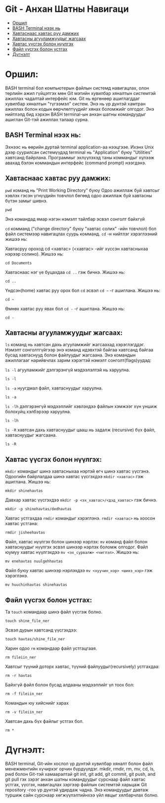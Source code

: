 # Git - Анхан Шатны Навигаци

- [Оршил](#оршил)
- [BASH Terminal нээх нь](#bash-terminal-нээх-нь)
- [Хавтаснаас хавтас руу дамжих](#хавтаснаас-хавтас-руу-дамжих)
- [Хавтасны агууламжуудыг жагсаах](#хавтасны-агууламжуудыг-жагсаах)
- [Хавтас үүсгэх болон нүүлгэх](#хавтас-үүсгэх-болон-нүүлгэх)
- [Файл үүсгэх болон устгах](#файл-үүсгэх-болон-устгах)
- [Дүгнэлт](#дүгнэлт)

# Оршил:

BASH terminal бол компьютерын файлын системд навигацлах, олон төрлийн ажил гүйцэтгэх мөн Git мэтийн хувилбар хяналтын системтэй ажиллах чадалтай интерфейс юм. Git нь өргөнөөр ашиглагддаг хувилбар хяналтын "түгээмэл" систем. Энэ нь үр дүнтэй хамтран ажиллах болон кодын өөрчлөлтүүдийг хянах боломжийг олгодог. Энэ нийтлэлд бид хэрхэн BASH terminal-ын анхан шатны командуудыг ашиглан Git-тэй ажиллах талаар сурна.

## BASH Terminal нээх нь:

Эхнээс нь өөрийн дуртай terminal application-аа нээцгээе. Ихэнх Unix дээр суурилсан системүүдэд terminal нь "Application" буюу "Utilities" хавтсанд байрлана. Программыг эхлүүлэхэд таны коммандыг хүлээж авахад бэлэн коммандын интерфейс (command prompt) нээгдэнэ.

## Хавтаснаас хавтас руу дамжих:

`pwd` команд нь "Print Working Directory" буюу Одоо ажиллаж буй хавтсыг хэвлэх гэсэн үгнүүдийн товчлол бөгөөд одоо ажиллаж буй хавтасны бүтэн замыг шивнэ.

```commandline
pwd
```

Энэ командад ямар нэгэн нэмэлт тайлбар эсвэл сонголт байхгүй

`cd` комманд ("change directory" буюу "хавтас солих" -ийн товчлол) бол файл системээр навигацлах суурь комманд. `cd` -н нийтлэг хэрэглээний жишээ нь:

Хавтасруу ороход cd <хавтас> (<хавтас> -ийг хүссэн хавтасныхаа нэрээр солино). Жишээ нь:

```
cd Documents
```

Хавтаснаас нэг үе буцахдаа `cd ..` гэж бичнэ. Жишээ нь:

```
cd ..
```

Үндсэн(home) хавтас руу орох бол `cd` эсвэл `cd ~` -г ашиглана. Жишээ нь:

```
cd ~
```

Өмнөх хавтас руу явах бол `cd -` -г ашиглана. Жишээ нь:

```
cd -
```

## Хавтасны агууламжуудыг жагсаах:

`ls` команд нь хавтсан дахь агууламжийг жагсаахад хэрэглэгддэг. Нэмэлт сонголтгүйгээр энэ команд идэвхтэй байгаа хавтсанд байгаа бусад хавтаснууд болон файлуудыг жагсаана. Энэ командын ажиллагааг нарийвчлах зарим хэрэгтэй нэмэлт сонголт(flags)уудад:

`ls -l` агууламжийг дэлгэрэнгүй мэдээлэлтэй нь харуулна.

```
ls -l
```

`ls -a` нуугдмал файл, хавтаснуудыг харуулна.

```
ls -a
```

`ls -lh` дэлгэрэнгүй мэдээллийг хэвлэхдээ файлын хэмжээг хүн уншиж болохуйц хэлбэрээр харуулна.

```
ls -lh
```

`ls -R` хавтсан дахь хавтаснуудыг цааш нь задалж (recursive) бүх файл, хавтаснуудыг жагсаана.

```
ls -R
```

## Хавтас үүсгэх болон нүүлгэх:

`mkdir` командыг шинэ хавтасныхаа нэртэй өгч шинэ хавтас үүсгэнэ. Одоогийн байрлалдаа шинэ хавтас үүсгэхдээ `mkdir <хавтас>` гэж ашиглана. Жишээ нь:

```
mkdir shinehavtas
```

Давхар хавтас үүсгэхдээ `mkdir -p <эх_хавтас>/<дэд_хавтас>` гэж бичнэ.

```
mkdir -p shinehavtas/dedhavtas
```

Хавтас устгахдаа `rmdir` командыг хэрэглэнэ.
`rmdir <хавтас>` нь хоосон хавтас устгана:

```
rmdir jisheehavtas
```

Файл, хавтас нүүлгэх болон шинээр нэрлэх:
`mv` команд файл болон хавтаснуудыг нүүлгэх эсвэл шинээр нэрлэх боломж олгодог.
Файл юумуу хавтас нүүлгэхдээ `mv <эх_сурвалж> <чиглэл>`. Жишээ нь:

```
mv enehavtas nuulgehhavtas
```

Файл буюу хавтас шинээр нэрлэхдээ `mv <хуучин_нэр> <шинэ_нэр>` гэж хэрэглэнэ.

```
mv huuchinhavtas shinehavtas
```

## Файл үүсгэх болон устгах:

Та `touch` командаар шинэ файл үүсгэж болно.

```commandline
touch shine_file_ner
```

Эсвэл дурын хавтсанд үүсгэхдээ:

```commandline
touch havtas/shine_file_ner
```

Харин одоо `rm` командаар файл устгацгаая.

```commandline
rm fileiin_ner
```

Хавтсыг түүний доторх хавтас, түүний файлуудыг(recursively) устгахдаа:

```commandline
rm -r havtas
```

Байхгүй файл болон бусад алдааны мэдээллийг үл тоох бол:

```commandline
rm -f fileiin_ner
```

Командын юу хийснийг харах

```commandline
rm -v fileiin_ner
```

Хавтсан дахь бүх файлыг устгах бол.

```commandline
rm *
```

# Дүгнэлт:

BASH terminal, Git-ийн хослол үр дүнтэй хувилбар хяналт болон файл менежментийн хүчирхэг орчин бүрдүүлдэг. mkdir, rmdir, rm, mv, cd, ls, pwd болон Git-тэй хамааралтай git init, git add, git commit, git push, and git pull гэх зэрэг анхан шатны командуудыг сурснаар файл хавтас устгах, үүсгэх, навигацлах зэргээр файлын системтэй харьцаж Git repository -гоо үр дүнтэй удирдаж чадна. Энэ командуудыг давтаж туршиж сайн сурснаар хөгжүүлэлтийнхээ үйл явцыг хялбарчлах болно.
